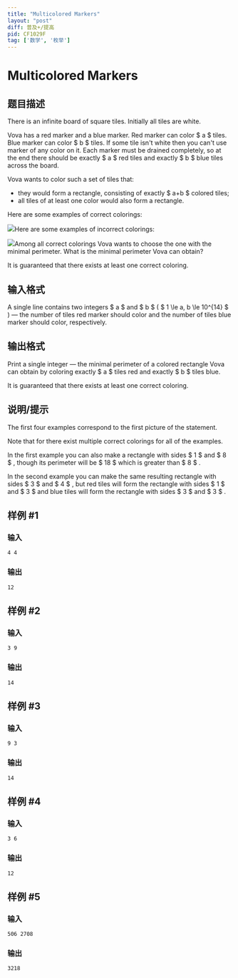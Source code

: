```yaml
---
title: "Multicolored Markers"
layout: "post"
diff: 普及+/提高
pid: CF1029F
tag: ['数学', '枚举']
---
```


# Multicolored Markers

## 题目描述

There is an infinite board of square tiles. Initially all tiles are white.

Vova has a red marker and a blue marker. Red marker can color $ a $ tiles. Blue marker can color $ b $ tiles. If some tile isn't white then you can't use marker of any color on it. Each marker must be drained completely, so at the end there should be exactly $ a $ red tiles and exactly $ b $ blue tiles across the board.

Vova wants to color such a set of tiles that:

- they would form a rectangle, consisting of exactly $ a+b $ colored tiles;
- all tiles of at least one color would also form a rectangle.

Here are some examples of correct colorings:

 ![](https://cdn.luogu.com.cn/upload/vjudge_pic/CF1029F/4e60c629e360885141e5179d3d4cdaf35671b392.png)Here are some examples of incorrect colorings:

 ![](https://cdn.luogu.com.cn/upload/vjudge_pic/CF1029F/8bb11d3a5c5094b0326713ae6edbddbecf3531f0.png)Among all correct colorings Vova wants to choose the one with the minimal perimeter. What is the minimal perimeter Vova can obtain?

It is guaranteed that there exists at least one correct coloring.

## 输入格式

A single line contains two integers $ a $ and $ b $ ( $ 1 \le a, b \le 10^{14} $ ) — the number of tiles red marker should color and the number of tiles blue marker should color, respectively.

## 输出格式

Print a single integer — the minimal perimeter of a colored rectangle Vova can obtain by coloring exactly $ a $ tiles red and exactly $ b $ tiles blue.

It is guaranteed that there exists at least one correct coloring.

## 说明/提示

The first four examples correspond to the first picture of the statement.

Note that for there exist multiple correct colorings for all of the examples.

In the first example you can also make a rectangle with sides $ 1 $ and $ 8 $ , though its perimeter will be $ 18 $ which is greater than $ 8 $ .

In the second example you can make the same resulting rectangle with sides $ 3 $ and $ 4 $ , but red tiles will form the rectangle with sides $ 1 $ and $ 3 $ and blue tiles will form the rectangle with sides $ 3 $ and $ 3 $ .

## 样例 #1

### 输入

```
4 4

```

### 输出

```
12

```

## 样例 #2

### 输入

```
3 9

```

### 输出

```
14

```

## 样例 #3

### 输入

```
9 3

```

### 输出

```
14

```

## 样例 #4

### 输入

```
3 6

```

### 输出

```
12

```

## 样例 #5

### 输入

```
506 2708

```

### 输出

```
3218

```

